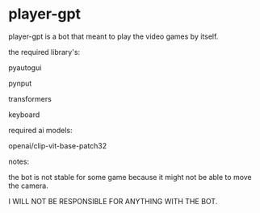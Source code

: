 # player-gpt
player-gpt is a bot that meant to play the video games by itself.






the required library's:

  pyautogui
  
  pynput
  
  transformers
  
  keyboard





  
required ai models:

  openai/clip-vit-base-patch32





notes:

the bot is not stable for some game because it might not be able to move the camera.

I WILL NOT BE RESPONSIBLE FOR ANYTHING WITH THE BOT.
